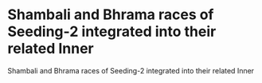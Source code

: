 # Shambali and Bhrama races of Seeding-2 integrated into their related Inner

Shambali and Bhrama races of Seeding-2 integrated into their related Inner